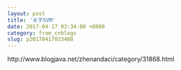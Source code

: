 ```yaml
---
layout: post
title: '关于SVM'
date: 2017-04-17 03:34:00 +0800
category: from_cnblogs
slug: p20170417033400
---
```

<p>http://www.blogjava.net/zhenandaci/category/31868.html</p>